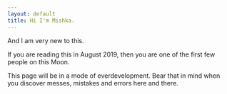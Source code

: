 ```yaml
--- 
layout: default
title: Hi I'm Mishka.
---
```



And I am very new to this.

If you are reading this in August 2019, then you are one of the first few people on this Moon.

This page will be in a mode of everdevelopment. Bear that in mind when you discover messes, mistakes and errors here and there.